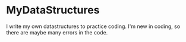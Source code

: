 # MyDataStructures
I write my own datastructures to practice coding. I'm new in coding, so there are maybe many errors in the code.
